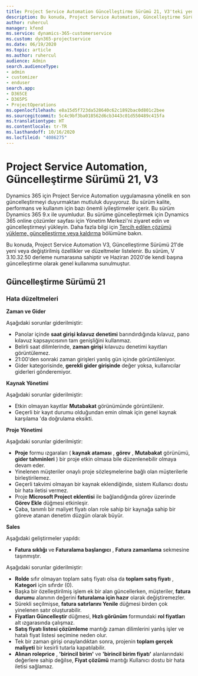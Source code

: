 ```yaml
---
title: Project Service Automation Güncelleştirme Sürümü 21, V3'teki yenilikler veya değişiklikler
description: Bu konuda, Project Service Automation, Güncelleştirme Sürümü 21, V3'teki özellikler ve düzeltmeler listelenir.
author: ruhercul
manager: kfend
ms.service: dynamics-365-customerservice
ms.custom: dyn365-projectservice
ms.date: 06/19/2020
ms.topic: article
ms.author: ruhercul
audience: Admin
search.audienceType:
- admin
- customizer
- enduser
search.app:
- D365CE
- D365PS
- ProjectOperations
ms.openlocfilehash: e8a15d5f723da528640c62c1892bac0d801c2bee
ms.sourcegitcommit: 5c4c9bf3ba018562d6cb3443c01d550489c415fa
ms.translationtype: HT
ms.contentlocale: tr-TR
ms.lasthandoff: 10/16/2020
ms.locfileid: "4086275"
---
```

# <a name="project-service-automation-update-release-21-v3"></a>Project Service Automation, Güncelleştirme Sürümü 21, V3

Dynamics 365 için Project Service Automation uygulamasına yönelik en son güncelleştirmeyi duyurmaktan mutluluk duyuyoruz. Bu sürüm kalite, performans ve kullanım için bazı önemli iyileştirmeler içerir. Bu sürüm Dynamics 365 9.x ile uyumludur. Bu sürüme güncelleştirmek için Dynamics 365 online çözümler sayfası için Yönetim Merkezi'ni ziyaret edin ve güncelleştirmeyi yükleyin. Daha fazla bilgi için [Tercih edilen çözümü yükleme, güncelleştirme veya kaldırma](https://docs.microsoft.com/power-platform/admin/install-remove-preferred-solution) bölümüne bakın.

Bu konuda, Project Service Automation V3, Güncelleştirme Sürümü 21'de yeni veya değiştirilmiş özellikler ve düzeltmeler listelenir. Bu sürüm, V 3.10.32.50 derleme numarasına sahiptir ve Haziran 2020'de kendi başına güncelleştirme olarak genel kullanıma sunulmuştur.

## <a name="update-release-21"></a>Güncelleştirme Sürümü 21

### <a name="bug-fixes"></a>Hata düzeltmeleri

**Zaman ve Gider**

Aşağıdaki sorunlar giderilmiştir:

- Panolar içinde **saat girişi kılavuz denetimi** barındırdığında kılavuz, pano kılavuz kapsayıcısının tam genişliğini kullanmaz.
- Belirli saat dilimlerinde, **zaman girişi** kılavuzu denetimi kayıtları görüntülemez.
- 21:00'den sonraki zaman girişleri yanlış gün içinde görüntüleniyor.
- Gider kategorisinde, **gerekli gider girişinde** değer yoksa, kullanıcılar giderleri gönderemiyor.

**Kaynak Yönetimi**

Aşağıdaki sorunlar giderilmiştir:

- Etkin olmayan kayıtlar **Mutabakat** görünümünde görüntülenir.
- Geçerli bir kayıt durumu olduğundan emin olmak için genel kaynak karşılama 'da doğrulama eksikti.

**Proje Yönetimi**

Aşağıdaki sorunlar giderilmiştir:

- **Proje** formu ızgaraları ( **kaynak ataması** , **görev** , **Mutabakat** görünümü, **gider tahminleri** ) bir proje etkin olmasa bile düzenlenebilir olmaya devam eder.
- Yinelenen müşteriler onaylı proje sözleşmelerine bağlı olan müşterilerle birleştirilemez.
- Geçerli takvimi olmayan bir kaynak eklendiğinde, sistem Kullanıcı dostu bir hata iletisi vermez.
- Proje **Microsoft Project eklentisi** ile bağlandığında görev üzerinde **Görev Ekle** düğmesi etkinleşir.
- Çaba, tanımlı bir maliyet fiyatı olan role sahip bir kaynağa sahip bir göreve atanan denetim düzgün olarak büyür.

**Sales**

Aşağıdaki geliştirmeler yapıldı:

- **Fatura sıklığı** ve **Faturalama başlangıcı** , **Fatura zamanlama** sekmesine taşınmıştır.

Aşağıdaki sorunlar giderilmiştir:

- **Rolde** sıfır olmayan toplam satış fiyatı olsa da **toplam satış fiyatı** , **Kategori** için sıfırdır (0).
- Başka bir özelleştirilmiş işlem ek bir alan güncellerken, müşteriler, **fatura durumu** alanının değerini **faturalama için hazır** olarak değiştiremezler.
- Sürekli seçilmişse, **fatura satırlarını Yenile** düğmesi birden çok yinelenen satır oluşturabilir.
- **Fiyatları Güncelleştir** düğmesi, **Hızlı görünüm** formundaki **rol fiyatları** alt ızgarasında çalışmaz.
- **Satış fiyatı listesi çözümleme** mantığı zaman dilimlerini yanlış işler ve hatalı fiyat listesi seçimine neden olur.
- Tek bir zaman girişi onaylandıktan sonra, projenin **toplam gerçek maliyeti** bir kesirli tutarla kapatılabilir.
- **Alınan roleprice** , **'birincil birim'** ve **'birincil birim fiyatı'** alanlarındaki değerlere sahip değilse, **Fiyat çözümü** mantığı Kullanıcı dostu bir hata iletisi sağlamaz.
